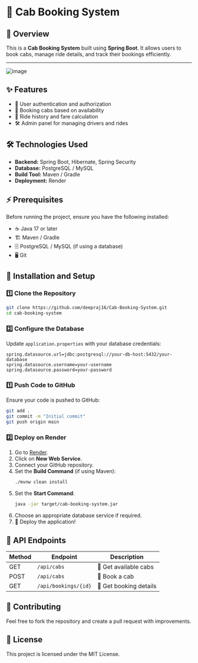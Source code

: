 
# 🚖 Cab Booking System

## 🌟 Overview
This is a **Cab Booking System** built using **Spring Boot**. It allows users to book cabs, manage ride details, and track their bookings efficiently.

---
![image](https://github.com/user-attachments/assets/54d0b4f0-db3a-49e2-a74a-f5fd2e496208)


## ✨ Features
- 🔐 User authentication and authorization
- 🚕 Booking cabs based on availability
- 📜 Ride history and fare calculation
- 🛠️ Admin panel for managing drivers and rides

## 🛠️ Technologies Used
- **Backend:** Spring Boot, Hibernate, Spring Security
- **Database:** PostgreSQL / MySQL
- **Build Tool:** Maven / Gradle
- **Deployment:** Render

## ⚡ Prerequisites
Before running the project, ensure you have the following installed:
- ☕ Java 17 or later
- 🏗️ Maven / Gradle
- 🗄️ PostgreSQL / MySQL (if using a database)
- 🖥️ Git

## 🚀 Installation and Setup

### 1️⃣ Clone the Repository
```sh
git clone https://github.com/deepraj16/Cab-Booking-System.git
cd cab-booking-system
```

### 2️⃣ Configure the Database
Update `application.properties`  with your database credentials:
```properties
spring.datasource.url=jdbc:postgresql://your-db-host:5432/your-database
spring.datasource.username=your-username
spring.datasource.password=your-password
```


### 1️⃣ Push Code to GitHub
Ensure your code is pushed to GitHub:
```sh
git add .
git commit -m "Initial commit"
git push origin main
```

### 2️⃣ Deploy on Render
1. Go to [Render](https://render.com/).
2. Click on **New Web Service**.
3. Connect your GitHub repository.
4. Set the **Build Command** (if using Maven):
   ```sh
   ./mvnw clean install
   ```
5. Set the **Start Command**:
   ```sh
   java -jar target/cab-booking-system.jar
   ```
6. Choose an appropriate database service if required.
7. 🚀 Deploy the application!

## 🔌 API Endpoints
| Method | Endpoint | Description |
|--------|---------|-------------|
| GET | `/api/cabs` | 🚖 Get available cabs |
| POST | `/api/cabs` | 📌 Book a cab |
| GET | `/api/bookings/{id}` | 📜 Get booking details |

## 🤝 Contributing
Feel free to fork the repository and create a pull request with improvements.

## 📜 License
This project is licensed under the MIT License.

